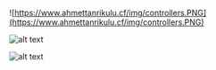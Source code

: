 ![https://www.ahmettanrikulu.cf/img/controllers.PNG](https://www.ahmettanrikulu.cf/img/controllers.PNG)

![alt text](https://www.ahmettanrikulu.cf/img/jobAdvertController.PNG)

![alt text](https://www.ahmettanrikulu.cf/img/repetition.PNG)
